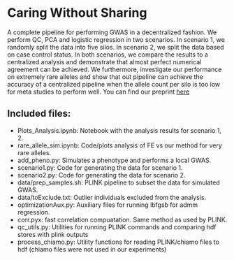 # Caring Without Sharing


A complete pipeline for performing GWAS in a decentralized fashion. We perform QC, PCA and logistic regression in two scenarios. In scenario 1, we randomly split the data into five silos. In scenario 2, we split the data based on case control status. In both scenarios, we compare the results to a centralized analysis and demonstrate that almost perfect numerical agreement can be achieved. We furthermore, investigate our performance on extremely rare alleles and show that out pipeline can achieve the accuracy of a centralized pipeline when the allele count per silo is too low for meta studies to perform well.
You can find our preprint <a href="noLinkYet">here</a>


## Included files: 
<ul>
  <li>Plots_Analysis.ipynb: Notebook with the analysis results for scenario 1, 2.</li>
  <li>rare_allele_sim.ipynb: Code/plots analysis of FE vs our method for very rare alleles.</li>
  <li>add_pheno.py: Simulates a phenotype and performs a local GWAS.</li>
  <li>scenario1.py: Code for generating the data for scenario 1.</li>
  <li>scenario2.py: Code for generating the data for scenario 2.</li>
  <li>data/prep_samples.sh: PLINK pipeline to subset the data for simulated GWAS.</li>
  <li>data/toExclude.txt: Outlier individuals excluded from the analysis.</li>
  <li>optimizationAux.py: Auxiliary files for running lbfgsb for admm regression.</li>
  <li>corr.pyx: fast correlation compuatation. Same method as used by PLINK. </li>
  <li>qc_utils.py: Utilities for running PLINK commands and comparing hdf stores with plink outputs</li>
  <li>process_chiamo.py: Utility functions for reading PLINK/chiamo files to hdf (chiamo files were not used in our experiments)</li>
</ul>
